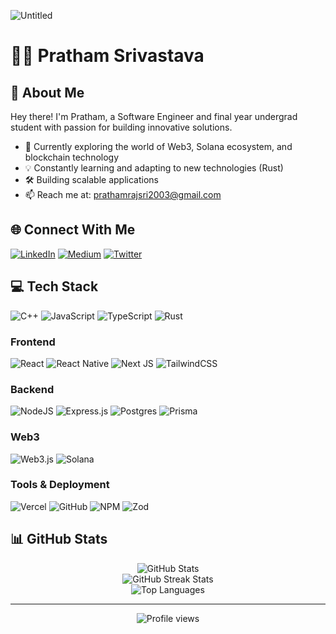 ![Untitled](https://github.com/user-attachments/assets/ec818e88-7dbc-40a7-91e5-a9a7f116d96d)

# 👨‍💻 Pratham Srivastava

## 🚀 About Me
Hey there! I'm Pratham, a Software Engineer and final year undergrad student with passion for building innovative solutions.

- 🔭 Currently exploring the world of Web3, Solana ecosystem, and blockchain technology
- 💡 Constantly learning and adapting to new technologies (Rust)
- 🛠️ Building scalable applications
- 📫 Reach me at: prathamrajsri2003@gmail.com

## 🌐 Connect With Me
[![LinkedIn](https://img.shields.io/badge/LinkedIn-%230077B5.svg?logo=linkedin&logoColor=white)](https://linkedin.com/in/pratham-srivastava-047813258/) 
[![Medium](https://img.shields.io/badge/Medium-12100E?logo=medium&logoColor=white)](https://medium.com/@@prathamrajsri2003) 
[![Twitter](https://img.shields.io/badge/X-black.svg?logo=X&logoColor=white)](https://x.com/pratham_dev07)

## 💻 Tech Stack
![C++](https://img.shields.io/badge/c++-%2300599C.svg?style=for-the-badge&logo=c%2B%2B&logoColor=white) 
![JavaScript](https://img.shields.io/badge/javascript-%23323330.svg?style=for-the-badge&logo=javascript&logoColor=%23F7DF1E) 
![TypeScript](https://img.shields.io/badge/typescript-%23007ACC.svg?style=for-the-badge&logo=typescript&logoColor=white) 
![Rust](https://img.shields.io/badge/rust-%23000000.svg?style=for-the-badge&logo=rust&logoColor=white)

### Frontend
![React](https://img.shields.io/badge/react-%2320232a.svg?style=for-the-badge&logo=react&logoColor=%2361DAFB) 
![React Native](https://img.shields.io/badge/react_native-%2320232a.svg?style=for-the-badge&logo=react&logoColor=%2361DAFB)
![Next JS](https://img.shields.io/badge/Next-black?style=for-the-badge&logo=next.js&logoColor=white) 
![TailwindCSS](https://img.shields.io/badge/tailwindcss-%2338B2AC.svg?style=for-the-badge&logo=tailwind-css&logoColor=white)

### Backend
![NodeJS](https://img.shields.io/badge/node.js-6DA55F?style=for-the-badge&logo=node.js&logoColor=white) 
![Express.js](https://img.shields.io/badge/express.js-%23404d59.svg?style=for-the-badge&logo=express&logoColor=%2361DAFB) 
![Postgres](https://img.shields.io/badge/postgres-%23316192.svg?style=for-the-badge&logo=postgresql&logoColor=white) 
![Prisma](https://img.shields.io/badge/Prisma-3982CE?style=for-the-badge&logo=Prisma&logoColor=white)

### Web3
![Web3.js](https://img.shields.io/badge/web3.js-F16822?style=for-the-badge&logo=web3.js&logoColor=white)
![Solana](https://img.shields.io/badge/Solana-black?style=for-the-badge&logo=solana&logoColor=white)

### Tools & Deployment
![Vercel](https://img.shields.io/badge/vercel-%23000000.svg?style=for-the-badge&logo=vercel&logoColor=white)
![GitHub](https://img.shields.io/badge/github-%23121011.svg?style=for-the-badge&logo=github&logoColor=white) 
![NPM](https://img.shields.io/badge/NPM-%23CB3837.svg?style=for-the-badge&logo=npm&logoColor=white)
![Zod](https://img.shields.io/badge/zod-%233068b7.svg?style=for-the-badge&logo=zod&logoColor=white)

## 📊 GitHub Stats
<div align="center">
  <img src="https://github-readme-stats.vercel.app/api?username=pratham-srivastava-07&theme=radical&hide_border=false&include_all_commits=false&count_private=true" alt="GitHub Stats" />
  <br/>
  <img src="https://github-readme-streak-stats.herokuapp.com/?user=pratham-srivastava-07&theme=radical&hide_border=false" alt="GitHub Streak Stats" />
  <br/>
  <img src="https://github-readme-stats.vercel.app/api/top-langs/?username=pratham-srivastava-07&theme=radical&hide_border=false&include_all_commits=false&count_private=true&layout=compact" alt="Top Languages" />
</div>

---
<p align="center">
  <img src="https://komarev.com/ghpvc/?username=pratham-srivastava-07&label=Profile%20views&color=0e75b6&style=flat" alt="Profile views" />
</p>
